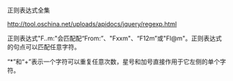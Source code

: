 

正则表达式全集

http://tool.oschina.net/uploads/apidocs/jquery/regexp.html


正则表达式"F..m:"会匹配配“From:”、"Fxxm"、“F12m”或"Fl@m"。正则表达式的句点可以匹配任意字符。

“*”和“+”表示一个字符可以重复任意次数，星号和加号直接作用于它左侧的单个字符。
<!--stackedit_data:
eyJoaXN0b3J5IjpbLTE5NjM4MTgwNTAsODMzMTgyMTIyXX0=
-->
